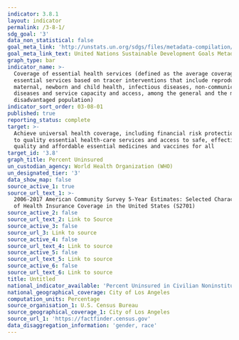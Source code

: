 ```yaml
---
indicator: 3.8.1
layout: indicator
permalink: /3-8-1/
sdg_goal: '3'
data_non_statistical: false
goal_meta_link: 'http://unstats.un.org/sdgs/files/metadata-compilation/Metadata-Goal-3.pdf'
goal_meta_link_text: United Nations Sustainable Development Goals Metadata (pdf 865kB)
graph_type: bar
indicator_name: >-
  Coverage of essential health services (defined as the average coverage of
  essential services based on tracer interventions that include reproductive,
  maternal, newborn and child health, infectious diseases, non-communicable
  diseases and service capacity and access, among the general and the most
  disadvantaged population)
indicator_sort_order: 03-08-01
published: true
reporting_status: complete
target: >-
  Achieve universal health coverage, including financial risk protection, access
  to quality essential health-care services and access to safe, effective,
  quality and affordable essential medicines and vaccines for all
target_id: '3.8'
graph_title: Percent Uninsured
un_custodian_agency: World Health Organization (WHO)
un_designated_tier: '3'
data_show_map: false
source_active_1: true
source_url_text_1: >-
  2006-2017 American Community Survey 5-Year Estimates: Selected Characteristics
  of Health Insurance Coverage in the United States (S2701)
source_active_2: false
source_url_text_2: Link to Source
source_active_3: false
source_url_3: Link to source
source_active_4: false
source_url_text_4: Link to source
source_active_5: false
source_url_text_5: Link to source
source_active_6: false
source_url_text_6: Link to source
title: Untitled
national_indicator_available: 'Percent Uninsured in Civilian Noninstitutionalized Population '
national_geographical_coverage: City of Los Angeles
computation_units: Percentage
source_organisation_1: U.S. Census Bureau
source_geographical_coverage_1: City of Los Angeles
source_url_1: 'https://factfinder.census.gov'
data_disaggregation_information: 'gender, race'
---
```

